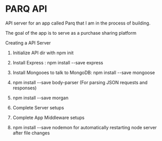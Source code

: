 # PARQ API
API server for an app called Parq that I am in the process of building.

The goal of the app is to serve as a purchase sharing platform

Creating a API Server

1) Initialize API dir with npm init

2) Install Express : npm install --save express

3) Install Mongooes to talk to MongoDB: npm install --save mongoose

4) npm install --save body-parser (For parsing JSON requests and responses)

5) npm install --save morgan

6) Complete Server setups

7) Complete App Middleware setups

8) npm install --save nodemon for automatically restarting node server after file changes
